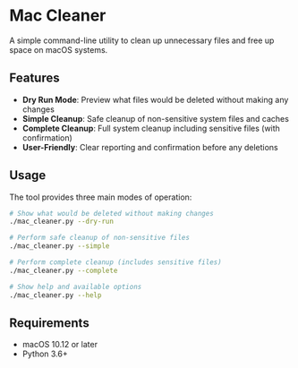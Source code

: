 # Mac Cleaner

A simple command-line utility to clean up unnecessary files and free up space on macOS systems.

## Features

- **Dry Run Mode**: Preview what files would be deleted without making any changes
- **Simple Cleanup**: Safe cleanup of non-sensitive system files and caches
- **Complete Cleanup**: Full system cleanup including sensitive files (with confirmation)
- **User-Friendly**: Clear reporting and confirmation before any deletions

## Usage

The tool provides three main modes of operation:

```bash
# Show what would be deleted without making changes
./mac_cleaner.py --dry-run

# Perform safe cleanup of non-sensitive files
./mac_cleaner.py --simple

# Perform complete cleanup (includes sensitive files)
./mac_cleaner.py --complete

# Show help and available options
./mac_cleaner.py --help
```

## Requirements

- macOS 10.12 or later
- Python 3.6+
